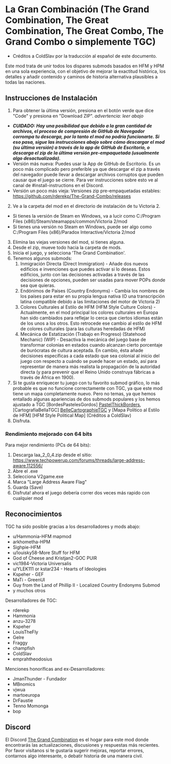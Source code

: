 # La Gran Combinación (The Grand Combination, The Great Combination, The Great Combo, The Grand Combo o simplemente TGC)

* Créditos a ColdSlav por la traducción al español de este documento.

Este mod trata de unir todos los dispares submods basados en HFM y HPM en una sola experiencia, con el objetivo de mejorar la exactitud histórica, los detalles y añadir contenido y caminos de historia alternativa plausibles a todas las naciones.

## Instrucciones de Instalación

1. Para obtener la última versión, presiona en el botón verde que dice "Code" y presiona en "Download ZIP". *advertencia: leer abajo*
  * ***CUIDADO: Hay una posibilidad que debido a la gran cantidad de archivos, el proceso de compresión de GitHub de Navegador corrompa tu descarga, por lo tanto el mod no podría funcionarte. Si eso pasa, sigue las instrucciones abajo sobre cómo descargar el mod (su última versión) a través de la app de GitHub de Escritorio, o descarga el zip de la última versión pre-empaquetada (usualmente algo desactualizada).***
  * Versión más nueva: Puedes usar la App de GitHub de Escritorio. Es un poco más complicado pero preferible ya que descargar el zip a través del navegador puede llevar a descargar archivos corruptos que pueden causar que el juego se cierre. Para ver instrucciones sobre esto ve al canal de #install-instructions en el Discord.
  * Versión un poco más vieja: Versiones zip pre-empaquetadas estables: https://github.com/rderekp/The-Grand-Combo/releases
2. Ve a la carpeta del mod en el directorio de instalación de tu Victoria 2.
  * Si tienes la versión de Steam en Windows, va a lucir como C:/Program Files (x86)/Steam/steamapps/common/Victoria 2/mod
  * Si tienes una versión no Steam en Windows, puede ser algo como C:/Program Files (x86)/Paradox Interactive/Victoria 2/mod
3. Elimina las viejas versiones del mod, si tienes alguna.
4. Desde el zip, mueve todo hacia la carpeta de mods.
5. Inicia el juego, y selecciona 'The Grand Combination'.
6. Tenemos algunos submods:
   1. Inmigración Directa (Direct Immigration) - Añade dos nuevos edificios e invenciones que puedes activar si lo deseas. Estos edificios, junto con las decisiones activadas a través de las decisiones de opciones, pueden ser usadas para mover POPs donde sea que quieras.
   2. Endónimos de Países (Country Endonyms) - Cambia los nombres de los países para estar en su propia lengua nativa (O una transcripción latina compatible debido a las limitaciones del motor de Victoria 2)
   3. Colores Culturales al Estilo de HFM (HFM Style Culture Colors) - Actualmente, en el mod principal los colores culturales en Europa han sido cambiados para reflejar lo cerca que ciertos idiomas están de los unos a los otros. Esto retrocede ese cambio al estilo de HFM de colores culturales (para las culturas heredadas de HFM)
   4. Mecánica de Estatización (Trabajo en Progreso) (Statehood Mechanic) (WIP) - Desactiva la mecánica del juego base de transformar colonias en estados cuando alcanzan cierto porcentaje de burócratas de cultura aceptada. En cambio, ésta añade decisiones específicas a cada estado que sea colonial al inicio del juego con respecto a cuándo se puede hacer un estado, así para representar de manera más realista la propagación de la autoridad directa (y para prevenir que el Reino Unido construya fábricas a través de África en 1900).
7. Si te gusta enriquecer tu juego con tu favorito submod gráfico, lo más probable es que no funcione correctamente con TGC, ya que este mod tiene un mapa completamente nuevo. Pero no temas, ya que hemos entallado algunas apariencias de dos submods populares y los hemos ajustado a TGC [BordesPastelesGordos] [PastelThickBorders](https://github.com/emprahtheodosius/PastelThickBordersMod), [CartografíaBellaTGC] [BelleCartographieTGC](https://github.com/emprahtheodosius/BelleCartographieTGC) y [Mapa Político al Estilo de HFM] [HFM Style Political Map] (Créditos a ColdSlav)
8. Disfruta.

### Rendimiento mejorado con 64 bits

Para mejor rendimiento (PCs de 64 bits):
1. Descarga laa_2_0_4.zip desde el sitio: https://www.techpowerup.com/forums/threads/large-address-aware.112556/
2. Abre el .exe
3. Selecciona V2game.exe
4. Marca "Large Address Aware Flag"
5. Guarda (Save)
6. Disfruta! ahora el juego debería correr dos veces más rapido con cualquier mod

## Reconocimientos

TGC ha sido posible gracias a los desarrolladores y mods abajo:

* u/Hammonia-HFM mapmod
* arkhometha-HPM
* Sighpie-HFM
* u/louisky58-More Stuff for HFM
* God of Cheese and Kristjan2-GOC PUIR
* vic1984-Victoria Universalis
* u/YLEK111 or kstar234 - Hearts of Ideologies
* Kspeher - GEF
* MaTi - GreenUI
* Guy from the Land of Phillip II - Localized Country Endonyms Submod
* y muchos otros

Desarrolladores de TGC:

* rderekp
* Hammonia
* anzu-3278
* Kspeher
* LouisTheFly
* Gelre
* Fraggy
* champfish
* ColdSlav
* emprahtheodosius

Menciones honoríficas and ex-Desarrolladores:

* JmanThunder - Fundador
* MBnomics
* vjwua
* martoeuropa
* DrFaustie
* Tenno Momonga
* bop

## Discord

El Discord [The Grand Combination](https://discord.gg/rGfQAgwyST) es el hogar para este mod donde encontrarás las actualizaciones, discusiones y respuestas más recientes. Por favor visítanos si te gustaría sugerir mejoras, reportar errores, contarnos algo interesante, o debatir historia de una manera civil.

